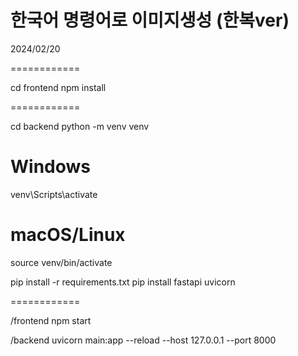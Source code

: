 # 한국어 명령어로 이미지생성 (한복ver)
2024/02/20

============

cd frontend
npm install

============

cd backend
python -m venv venv

# Windows
venv\Scripts\activate

# macOS/Linux
source venv/bin/activate

pip install -r requirements.txt
pip install fastapi uvicorn

============

/frontend
npm start

/backend
uvicorn main:app --reload --host 127.0.0.1 --port 8000
